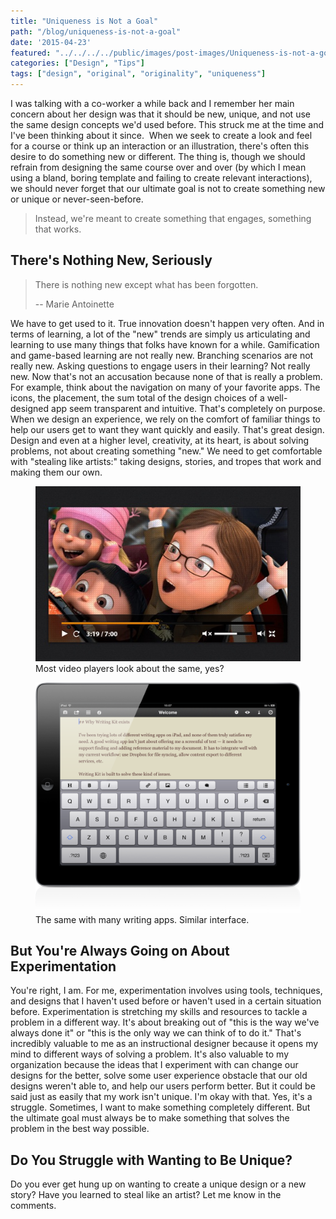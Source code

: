 ```yaml
---
title: "Uniqueness is Not a Goal"
path: "/blog/uniqueness-is-not-a-goal"
date: '2015-04-23'
featured: "../../../../public/images/post-images/Uniqueness-is-not-a-goal.png"
categories: ["Design", "Tips"]
tags: ["design", "original", "originality", "uniqueness"]
---
```


I was talking with a co-worker a while back and I remember her main concern about her design was that it should be new, unique, and not use the same design concepts we'd used before. This struck me at the time and I've been thinking about it since.  When we seek to create a look and feel for a course or think up an interaction or an illustration, there's often this desire to do something new or different. The thing is, though we should refrain from designing the same course over and over (by which I mean using a bland, boring template and failing to create relevant interactions), we should never forget that our ultimate goal is not to create something new or unique or never-seen-before.

> Instead, we're meant to create something that engages, something that works.

## There's Nothing New, Seriously

> There is nothing new except what has been forgotten.
>
> -- Marie Antoinette

We have to get used to it. True innovation doesn't happen very often. And in terms of learning, a lot of the "new" trends are simply us articulating and learning to use many things that folks have known for a while. Gamification and game-based learning are not really new. Branching scenarios are not really new. Asking questions to engage users in their learning? Not really new. Now that's not an accusation because none of that is really a problem. For example, think about the navigation on many of your favorite apps. The icons, the placement, the sum total of the design choices of a well-designed app seem transparent and intuitive. That's completely on purpose. When we design an experience, we rely on the comfort of familiar things to help our users get to want they want quickly and easily. That's great design. Design and even at a higher level, creativity, at its heart, is about solving problems, not about creating something "new." We need to get comfortable with "stealing like artists:" taking designs, stories, and tropes that work and making them our own.

<figure>
  <img src="../../../../public/images/post-images/IMG_0399.jpg" alt="UI of various video players" />
  <figcaption>Most video players look about the same, yes?</figcaption>
</figure>

<figure>
  <img src="../../../../public/images/post-images/IMG_0400.png" alt="UI of various writing apps" />
  <figcaption>The same with many writing apps. Similar interface.</figcaption>
</figure>

## But You're Always Going on About Experimentation

You're right, I am. For me, experimentation involves using tools, techniques, and designs that I haven't used before or haven't used in a certain situation before. Experimentation is stretching my skills and resources to tackle a problem in a different way. It's about breaking out of "this is the way we've always done it" or "this is the only way we can think of to do it." That's incredibly valuable to me as an instructional designer because it opens my mind to different ways of solving a problem. It's also valuable to my organization because the ideas that I experiment with can change our designs for the better, solve some user experience obstacle that our old designs weren't able to, and help our users perform better. But it could be said just as easily that my work isn't unique. I'm okay with that. Yes, it's a struggle. Sometimes, I want to make something completely different. But the ultimate goal must always be to make something that solves the problem in the best way possible.

## Do You Struggle with Wanting to Be Unique?

Do you ever get hung up on wanting to create a unique design or a new story? Have you learned to steal like an artist? Let me know in the comments.
